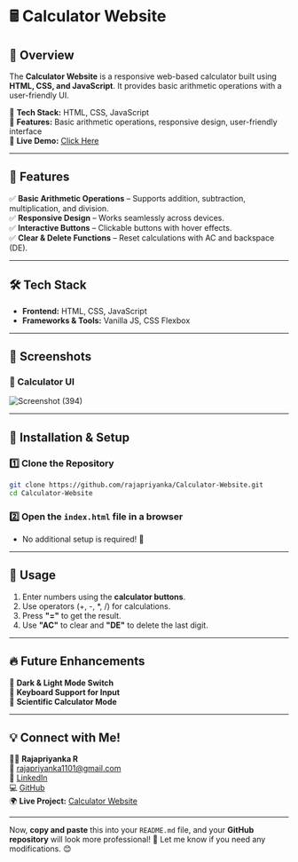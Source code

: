 # 🖩 Calculator Website  

## 🚀 Overview  
The **Calculator Website** is a responsive web-based calculator built using **HTML, CSS, and JavaScript**. It provides basic arithmetic operations with a user-friendly UI.  

🔹 **Tech Stack:** HTML, CSS, JavaScript  
🔹 **Features:** Basic arithmetic operations, responsive design, user-friendly interface  
🔹 **Live Demo:** [Click Here](https://calculator-hazel-iota.vercel.app/)  

---

## 🌟 Features  
✅ **Basic Arithmetic Operations** – Supports addition, subtraction, multiplication, and division.  
✅ **Responsive Design** – Works seamlessly across devices.  
✅ **Interactive Buttons** – Clickable buttons with hover effects.  
✅ **Clear & Delete Functions** – Reset calculations with AC and backspace (DE).  

---

## 🛠 Tech Stack  
- **Frontend:** HTML, CSS, JavaScript  
- **Frameworks & Tools:** Vanilla JS, CSS Flexbox  

---

## 📸 Screenshots  
### 🔹 Calculator UI  

![Screenshot (394)](https://github.com/user-attachments/assets/a6df37bd-2636-49a4-9916-acbeba047a0a)


---

## 🚀 Installation & Setup  
### 1️⃣ Clone the Repository  
```bash
git clone https://github.com/rajapriyanka/Calculator-Website.git
cd Calculator-Website
```

### 2️⃣ Open the `index.html` file in a browser  
- No additional setup is required! 🎉  

---

## 📌 Usage  
1. Enter numbers using the **calculator buttons**.  
2. Use operators (+, -, *, /) for calculations.  
3. Press **"="** to get the result.  
4. Use **"AC"** to clear and **"DE"** to delete the last digit.  

---

## 🔥 Future Enhancements  
🔹 **Dark & Light Mode Switch**  
🔹 **Keyboard Support for Input**  
🔹 **Scientific Calculator Mode**  

---

## 💡 Connect with Me!  
👩‍💻 **Rajapriyanka R**  
📧 [rajapriyanka1101@gmail.com](mailto:rajapriyanka1101@gmail.com)  
🔗 [LinkedIn](https://www.linkedin.com/in/rajapriyankar/)  
💻 [GitHub](https://github.com/rajapriyanka/)  
🌍 **Live Project:** [Calculator Website](https://calculator-hazel-iota.vercel.app/)  

---

Now, **copy and paste** this into your `README.md` file, and your **GitHub repository** will look more professional! 🚀 Let me know if you need any modifications. 😊  
```
